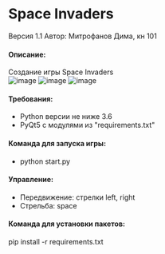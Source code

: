 # Space Invaders
Версия 1.1
Автор: Митрофанов Дима, кн 101

#### Описание:
Cоздание игры Space Invaders  
![image](https://user-images.githubusercontent.com/35761978/113134606-71cdc000-923a-11eb-9a13-628981d746a8.png=100x)
![image](https://user-images.githubusercontent.com/35761978/113134886-d5f08400-923a-11eb-9f91-8558d679f48f.png=100x)
![image](https://user-images.githubusercontent.com/35761978/113134964-f28cbc00-923a-11eb-94b5-1fac0dfd0d4b.png=100x)

#### Требования:
* Python версии не ниже 3.6
* PyQt5 c модулями из "requirements.txt"

#### Команда для запуска игры:
* python start.py

#### Управление:
* Передвижение: стрелки left, right
* Стрельба: space

#### Команда для установки пакетов:  
pip install -r requirements.txt
